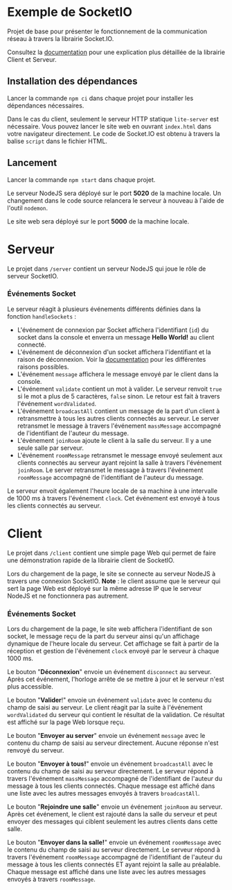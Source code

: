 # Exemple de SocketIO

Projet de base pour présenter le fonctionnement de la communication réseau à travers la librairie Socket.IO.

Consultez la [documentation](https://socket.io/docs/v4/) pour une explication plus détaillée de la librairie Client et Serveur.

## Installation des dépendances

Lancer la commande `npm ci` dans chaque projet pour installer les dépendances nécessaires. 

Dans le cas du client, seulement le serveur HTTP statique `lite-server` est nécessaire. Vous pouvez lancer le site web en ouvrant `index.html` dans votre navigateur directement. Le code de Socket.IO est obtenu à travers la balise `script` dans le fichier HTML.

## Lancement

Lancer la commande `npm start` dans chaque projet.

Le serveur NodeJS sera déployé sur le port **5020** de la machine locale. Un changement dans le code source relancera le serveur à nouveau à l'aide de l'outil `nodemon`.

Le site web sera déployé sur le port **5000** de la machine locale.

# Serveur
Le projet dans `/server` contient un serveur NodeJS qui joue le rôle de serveur SocketIO.

### Événements Socket
Le serveur réagit à plusieurs événements différents définies dans la fonction `handleSockets` :
- L'événement de connexion par Socket affichera l'identifiant (`id`) du socket dans la console et enverra un message **Hello World!** au client connecté.
- L'événement de déconnexion d'un socket affichera l'identifiant et la raison de déconnexion. Voir la [documentation](https://socket.io/docs/v4/server-socket-instance/#disconnect) pour les différentes raisons possibles.
- L'événement `message` affichera le message envoyé par le client dans la console.
- L'événement `validate` contient un mot à valider. Le serveur renvoit `true` si le mot a plus de 5 caractères, `false` sinon. Le retour est fait à travers l'événement `wordValidated`.
- L'événement `broadcastAll` contient un message de la part d'un client à retransmettre à tous les autres clients connectés au serveur. Le server retransmet le message à travers l'événement `massMessage` accompagné de l'identifiant de l'auteur du message.
- L'événement `joinRoom` ajoute le client à la salle du serveur. Il y a une seule salle par serveur.
- L'événement `roomMessage` retransmet le message envoyé seulement aux clients connectés au serveur ayant rejoint la salle à travers l'événement `joinRoom`. Le server retransmet le message à travers l'événement `roomMessage` accompagné de l'identifiant de l'auteur du message.
  
Le serveur envoit également l'heure locale de sa machine à une intervalle de 1000 ms à travers l'événement `clock`. Cet événement est envoyé à tous les clients connectés au serveur.

# Client

Le projet dans `/client` contient une simple page Web qui permet de faire une démonstration rapide de la librairie client de SocketIO.

Lors du chargement de la page, le site se connecte au serveur NodeJS à travers une connexion SocketIO. 
**Note** : le client assume que le serveur qui sert la page Web est déployé sur la même adresse IP que le serveur NodeJS et ne fonctionnera pas autrement.

### Événements Socket

Lors du chargement de la page, le site web affichera l'identifiant de son socket, le message reçu de la part du serveur ainsi qu'un affichage dynamique de l'heure locale du serveur. Cet affichage se fait à partir de la réception et gestion de l'événement `clock` envoyé par le serveur à chaque 1000 ms.

Le bouton "**Déconnexion**" envoie un événement `disconnect` au serveur. Après cet événement, l'horloge arrête de se mettre à jour et le serveur n'est plus accessible.

Le bouton "**Valider**!" envoie un événement `validate` avec le contenu du champ de saisi au serveur. Le client réagit par la suite à l'événement `wordValidated` du serveur qui contient le résultat de la validation. Ce résultat est affiché sur la page Web lorsque reçu.

Le bouton "**Envoyer au server**" envoie un événement `message` avec le contenu du champ de saisi au serveur directement. Aucune réponse n'est renvoyé du serveur.

Le bouton "**Envoyer à tous!**" envoie un événement `broadcastAll` avec le contenu du champ de saisi au serveur directement. Le serveur répond à travers l'événement `massMessage` accompagné de l'identifiant de l'auteur du message à tous les clients connectés. Chaque message est affiché dans une liste avec les autres messages envoyés à travers `broadcastAll`.

Le bouton "**Rejoindre une salle**" envoie un événement `joinRoom` au serveur. Après cet événement, le client est rajouté dans la salle du serveur et peut envoyer des messages qui ciblent seulement les autres clients dans cette salle.

Le bouton "**Envoyer dans la salle!**" envoie un événement `roomMessage` avec le contenu du champ de saisi au serveur directement. Le serveur répond à travers l'événement `roomMessage` accompagné de l'identifiant de l'auteur du message à tous les clients connectés ET ayant rejoint la salle au préalable. Chaque message est affiché dans une liste avec les autres messages envoyés à travers `roomMessage`.